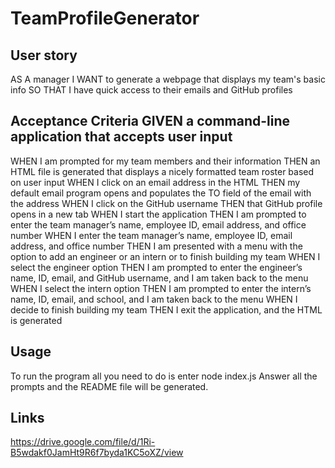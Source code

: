 # TeamProfileGenerator

## User story 
AS A manager
I WANT to generate a webpage that displays my team's basic info
SO THAT I have quick access to their emails and GitHub profiles

## Acceptance Criteria GIVEN a command-line application that accepts user input
WHEN I am prompted for my team members and their information
THEN an HTML file is generated that displays a nicely formatted team roster based on user input
WHEN I click on an email address in the HTML
THEN my default email program opens and populates the TO field of the email with the address
WHEN I click on the GitHub username
THEN that GitHub profile opens in a new tab
WHEN I start the application
THEN I am prompted to enter the team manager’s name, employee ID, email address, and office number
WHEN I enter the team manager’s name, employee ID, email address, and office number
THEN I am presented with a menu with the option to add an engineer or an intern or to finish building my team
WHEN I select the engineer option
THEN I am prompted to enter the engineer’s name, ID, email, and GitHub username, and I am taken back to the menu
WHEN I select the intern option
THEN I am prompted to enter the intern’s name, ID, email, and school, and I am taken back to the menu
WHEN I decide to finish building my team
THEN I exit the application, and the HTML is generated

## Usage 
To run the program all you need to do is enter node index.js Answer all the prompts and the README file will be generated.

## Links
https://drive.google.com/file/d/1Ri-B5wdakf0JamHt9R6f7byda1KC5oXZ/view 


